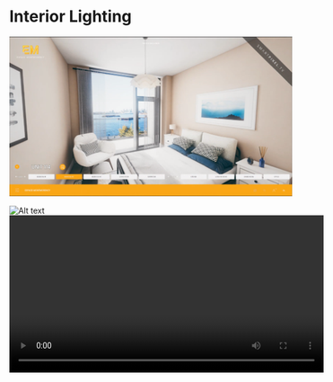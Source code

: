 # Interior Lighting

![Textyeahyeah](Interiors/Interior1.png)

<img src="assets/images/my-image.jpg" alt="Alt text" width="300" />

<video controls width="560" style="display: block; margin: 0 auto;">
  <source src="Portfolio/Tech/EdgeMapping.mp4" type="video/mp4">
  Your browser does not support the video tag.
</video>
